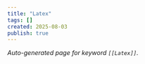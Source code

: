 ```yaml
---
title: "Latex"
tags: []
created: 2025-08-03
publish: true
---
```


_Auto-generated page for keyword `[[Latex]]`._
